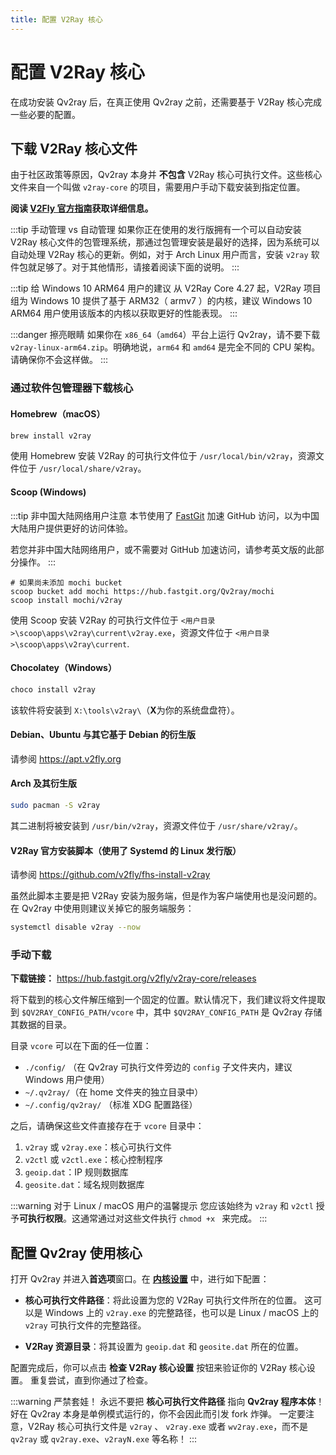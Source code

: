 ```yaml
---
title: 配置 V2Ray 核心
---
```


# 配置 V2Ray 核心

在成功安装 Qv2ray 后，在真正使用 Qv2ray 之前，还需要基于 V2Ray 核心完成一些必要的配置。

## 下载 V2Ray 核心文件

由于社区政策等原因，Qv2ray 本身并 **不包含** V2Ray 核心可执行文件。这些核心文件来自一个叫做 `v2ray-core` 的项目，需要用户手动下载安装到指定位置。

**阅读 [V2Fly 官方指南](https://www.v2fly.org/guide/install.html)获取详细信息。**

:::tip 手动管理 vs 自动管理
如果你正在使用的发行版拥有一个可以自动安装 V2Ray 核心文件的包管理系统，那通过包管理安装是最好的选择，因为系统可以自动处理 V2Ray 核心的更新。例如，对于 Arch Linux 用户而言，安装 `v2ray` 软件包就足够了。对于其他情形，请接着阅读下面的说明。
:::

:::tip 给 Windows 10 ARM64 用户的建议
从 V2Ray Core 4.27 起，V2Ray 项目组为 Windows 10 提供了基于 ARM32（ armv7 ）的内核，建议 Windows 10 ARM64 用户使用该版本的内核以获取更好的性能表现。
:::

:::danger 擦亮眼睛
如果你在 `x86_64`（`amd64`）平台上运行 Qv2ray，请不要下载 `v2ray-linux-arm64.zip`。明确地说，`arm64` 和 `amd64` 是完全不同的 CPU 架构。请确保你不会这样做。
:::

### 通过软件包管理器下载核心

#### Homebrew（macOS）

```bash
brew install v2ray
```

使用 Homebrew 安装 V2Ray 的可执行文件位于 `/usr/local/bin/v2ray`，资源文件位于 `/usr/local/share/v2ray`。

#### Scoop (Windows)

:::tip 非中国大陆网络用户注意
本节使用了 [FastGit](https://doc.fastgit.org/zh-cn/) 加速 GitHub 访问，以为中国大陆用户提供更好的访问体验。

若您并非中国大陆网络用户，或不需要对 GitHub 加速访问，请参考英文版的此部分操作。
:::

```pwsh
# 如果尚未添加 mochi bucket
scoop bucket add mochi https://hub.fastgit.org/Qv2ray/mochi
scoop install mochi/v2ray
```

使用 Scoop 安装 V2Ray 的可执行文件位于 `<用户目录>\scoop\apps\v2ray\current\v2ray.exe`，资源文件位于 `<用户目录>\scoop\apps\v2ray\current`.

#### Chocolatey（Windows）

```cmd
choco install v2ray
```

该软件将安装到 `X:\tools\v2ray\`（**X**为你的系统盘盘符）。

#### Debian、Ubuntu 与其它基于 Debian 的衍生版

请参阅 <https://apt.v2fly.org>

#### Arch 及其衍生版

```bash
sudo pacman -S v2ray
```

其二进制将被安装到 `/usr/bin/v2ray`，资源文件位于 `/usr/share/v2ray/`。

#### V2Ray 官方安装脚本（使用了 Systemd 的 Linux 发行版）

请参阅 <https://github.com/v2fly/fhs-install-v2ray>

虽然此脚本主要是把 V2Ray 安装为服务端，但是作为客户端使用也是没问题的。在 Qv2ray 中使用则建议关掉它的服务端服务：

```bash
systemctl disable v2ray --now
```

### 手动下载

**下载链接：**
<https://hub.fastgit.org/v2fly/v2ray-core/releases>

将下载到的核心文件解压缩到一个固定的位置。默认情况下，我们建议将文件提取到 `$QV2RAY_CONFIG_PATH/vcore` 中，其中 `$QV2RAY_CONFIG_PATH` 是 Qv2ray 存储其数据的目录。

目录 `vcore` 可以在下面的任一位置：

- `./config/` （在 Qv2ray 可执行文件旁边的 `config` 子文件夹内，建议 Windows 用户使用）
- `~/.qv2ray/`（在 home 文件夹的独立目录中）
- `~/.config/qv2ray/` （标准 XDG 配置路径）

之后，请确保这些文件直接存在于 `vcore` 目录中：

1. `v2ray` 或 `v2ray.exe`：核心可执行文件
2. `v2ctl` 或 `v2ctl.exe`：核心控制程序
3. `geoip.dat`：IP 规则数据库
4. `geosite.dat`：域名规则数据库

:::warning 对于 Linux / macOS 用户的温馨提示
您应该始终为 `v2ray` 和 `v2ctl` 授予**可执行权限**。这通常通过对这些文件执行 `chmod +x ` 来完成。
:::

## 配置 Qv2ray 使用核心

打开 Qv2ray 并进入**首选项**窗口。在 **[内核设置](qv2ray://open/preference/kernel)** 中，进行如下配置：

- **核心可执行文件路径**：将此设置为您的 V2Ray 可执行文件所在的位置。 这可以是 Windows 上的 `v2ray.exe` 的完整路径，也可以是 Linux / macOS 上的 `v2ray` 可执行文件的完整路径。

- **V2Ray 资源目录**：将其设置为 `geoip.dat` 和 `geosite.dat` 所在的位置。

配置完成后，你可以点击 **检查 V2Ray 核心设置** 按钮来验证你的 V2Ray 核心设置。 重复尝试，直到你通过了检查。

:::warning 严禁套娃！
永远不要把 **核心可执行文件路径** 指向 **Qv2ray 程序本体**！
好在 Qv2ray 本身是单例模式运行的，你不会因此而引发 fork 炸弹。
一定要注意，V2Ray 核心可执行文件是 `v2ray` 、 `v2ray.exe` 或者 `wv2ray.exe`，而不是 `qv2ray` 或 `qv2ray.exe`、`v2rayN.exe` 等名称！
:::
